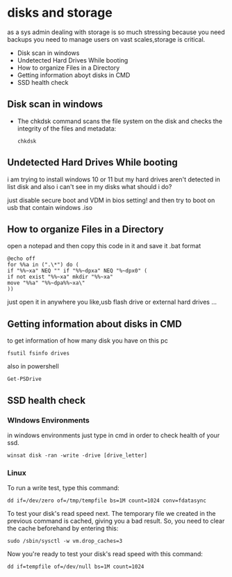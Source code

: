 # disks and storage
as a sys admin dealing with storage is so much stressing because you need backups you need to manage users on vast scales,storage is critical.


<ul>
<li>Disk scan in windows</li>
<li>Undetected Hard Drives While booting</li>
<li>How to organize Files in a Directory</li>
<li>Getting information aboyt disks in CMD </li>
<li>SSD health check</li>
</ul>

## Disk scan in windows
<ul>
<li>The chkdsk command scans the file system on the disk and checks the integrity of the files and metadata:

    chkdsk

</li>
</ul>


## Undetected Hard Drives While booting
i am trying to install windows 10 or 11 but my hard drives aren't detected in list disk and also i can't see in my disks what should i do?
<p>just disable secure boot and VDM in bios setting! and then try to boot on usb that contain windows .iso</p>

## How to organize Files in a Directory
open a notepad  and then copy this code in it and save it .bat format 

    @echo off
    for %%a in (".\*") do (
    if "%%~xa" NEQ "" if "%%~dpxa" NEQ "%~dpx0" (
    if not exist "%%~xa" mkdir "%%~xa"
    move "%%a" "%%~dpa%%~xa\"
    ))

just open it in anywhere you like,usb flash drive or external hard drives ...


## Getting information about disks in CMD
to get information of how many disk you have on this pc

    fsutil fsinfo drives

also in powershell

    Get-PSDrive


## SSD health check

### WIndows Environments
in windows environments just type in cmd in order to check health of your ssd.

    winsat disk -ran -write -drive [drive_letter]  

### Linux
To run a write test, type this command: 

    dd if=/dev/zero of=/tmp/tempfile bs=1M count=1024 conv=fdatasync

To test your disk's read speed next. The temporary file we created in the previous command is cached, giving you a bad result. So, you need to clear the cache beforehand by entering this:

    sudo /sbin/sysctl -w vm.drop_caches=3

Now you're ready to test your disk's read speed with this command: 

    dd if=tempfile of=/dev/null bs=1M count=1024